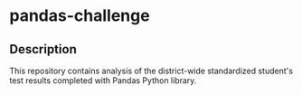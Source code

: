 # pandas-challenge

## Description

This repository contains  analysis of the district-wide standardized student's test results completed with Pandas Python library.